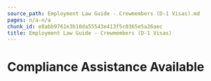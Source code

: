 ```yaml
---
source_path: Employment Law Guide - Crewmembers (D-1 Visas).md
pages: n/a-n/a
chunk_id: e8abb9761e3b10da55543e413f5c0365e5a26aec
title: Employment Law Guide - Crewmembers (D-1 Visas)
---
```

# Compliance Assistance Available
